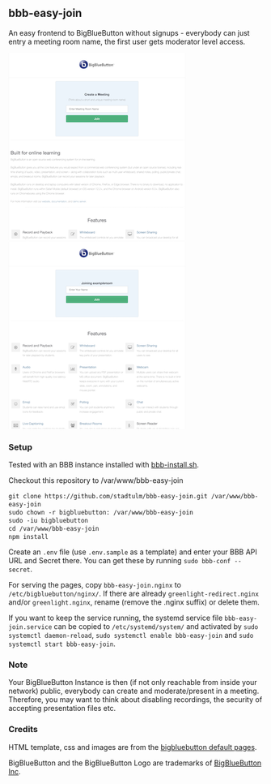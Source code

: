 bbb-easy-join
-------------

An easy frontend to BigBlueButton without signups - everybody can just entry a meeting room name, the first user gets moderator level access.

<img src="docs/overview.png" width="350" /> <img src="docs/join-room.png" width="350" />

### Setup

Tested with an BBB instance installed with [bbb-install.sh](https://github.com/bigbluebutton/bbb-install).

Checkout this repository to /var/www/bbb-easy-join

```
git clone https://github.com/stadtulm/bbb-easy-join.git /var/www/bbb-easy-join
sudo chown -r bigbluebutton: /var/www/bbb-easy-join
sudo -iu bigbluebutton
cd /var/www/bbb-easy-join
npm install
```

Create an `.env` file (use `.env.sample` as a template) and enter your BBB API URL and Secret there. You can get these by running `sudo bbb-conf --secret`.

For serving the pages, copy `bbb-easy-join.nginx` to `/etc/bigbluebutton/nginx/`. If there are already `greenlight-redirect.nginx` and/or `greenlight.nginx`, rename (remove the .nginx suffix) or delete them.

If you want to keep the service running, the systemd service file `bbb-easy-join.service` can be copied to `/etc/systemd/system/` and activated by `sudo systemctl daemon-reload`, `sudo systemctl enable bbb-easy-join` and `sudo systemctl start bbb-easy-join`.

### Note

Your BigBlueButton Instance is then (if not only reachable from inside your network) public, everybody can create and moderate/present in a meeting. Therefore, you may want to think about disabling recordings, the security of accepting presentation files etc.

### Credits

HTML template, css and images are from the [bigbluebutton default pages](https://github.com/bigbluebutton/bigbluebutton/tree/master/bigbluebutton-config/web).

BigBlueButton and the BigBlueButton Logo are trademarks of [BigBlueButton Inc](http://bigbluebutton.org).

